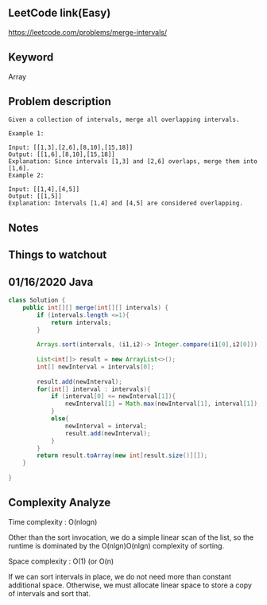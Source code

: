 ## LeetCode link(Easy)
https://leetcode.com/problems/merge-intervals/

## Keyword
Array

## Problem description
```
Given a collection of intervals, merge all overlapping intervals.

Example 1:

Input: [[1,3],[2,6],[8,10],[15,18]]
Output: [[1,6],[8,10],[15,18]]
Explanation: Since intervals [1,3] and [2,6] overlaps, merge them into [1,6].
Example 2:

Input: [[1,4],[4,5]]
Output: [[1,5]]
Explanation: Intervals [1,4] and [4,5] are considered overlapping.
```



## Notes


## Things to watchout

## 01/16/2020 Java

```java
class Solution {
    public int[][] merge(int[][] intervals) {
        if (intervals.length <=1){
            return intervals;
        }
        
        Arrays.sort(intervals, (i1,i2)-> Integer.compare(i1[0],i2[0]));
        
        List<int[]> result = new ArrayList<>();
        int[] newInterval = intervals[0];
        
        result.add(newInterval);
        for(int[] interval : intervals){
            if (interval[0] <= newInterval[1]){
                newInterval[1] = Math.max(newInterval[1], interval[1]);
            }
            else{
                newInterval = interval;
                result.add(newInterval);
            }
        }
        return result.toArray(new int[result.size()][]);
    }
    
}

```
## Complexity Analyze
Time complexity : O(nlogn)

Other than the sort invocation, we do a simple linear scan of the list, so the runtime is dominated by the O(nlgn)O(nlgn) complexity of sorting.

Space complexity : O(1) (or O(n)

If we can sort intervals in place, we do not need more than constant additional space. Otherwise, we must allocate linear space to store a copy of intervals and sort that.